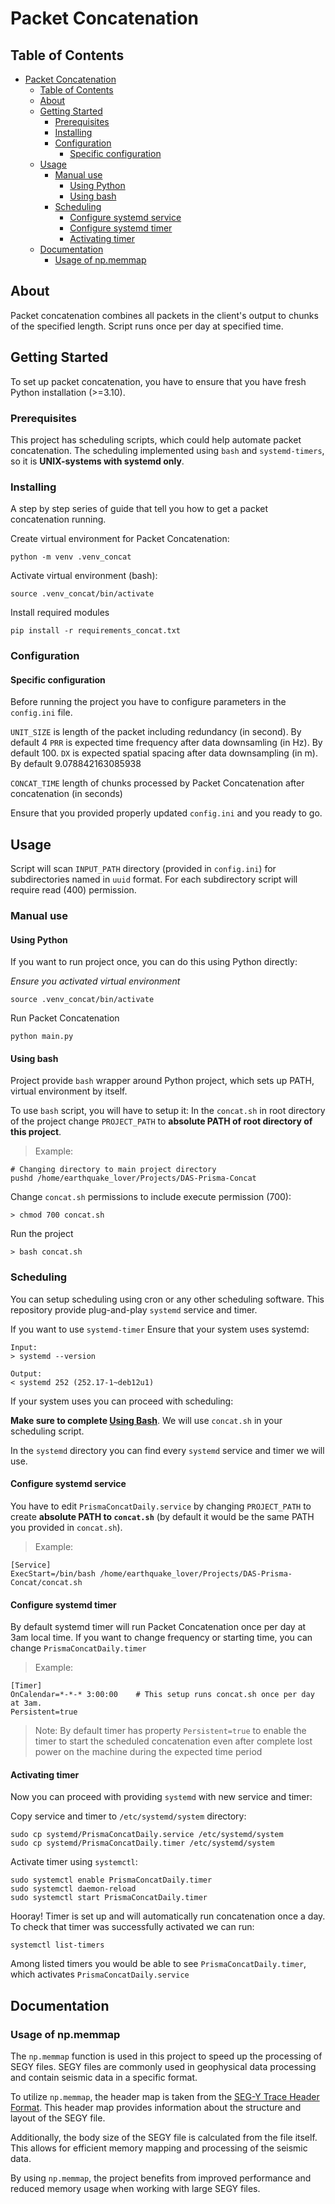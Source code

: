# Packet Concatenation

## Table of Contents

- [Packet Concatenation](#packet-concatenation)
  - [Table of Contents](#table-of-contents)
  - [About ](#about-)
  - [Getting Started ](#getting-started-)
    - [Prerequisites](#prerequisites)
    - [Installing](#installing)
    - [Configuration](#configuration)
      - [Specific configuration](#specific-configuration)
  - [Usage ](#usage-)
    - [Manual use](#manual-use)
      - [Using Python](#using-python)
      - [Using bash](#using-bash)
    - [Scheduling](#scheduling)
      - [Configure systemd service](#configure-systemd-service)
      - [Configure systemd timer](#configure-systemd-timer)
      - [Activating timer](#activating-timer)
  - [Documentation ](#documentation-)
    - [Usage of np.memmap](#usage-of-npmemmap)


## About <a name = "about"></a>

Packet concatenation combines all packets in the client's output to chunks of the specified length. Script runs once per day at specified time. 

## Getting Started <a name = "getting_started"></a>

To set up packet concatenation, you have to ensure that you have fresh Python installation (>=3.10).

### Prerequisites

This project has scheduling scripts, which could help automate packet concatenation. The scheduling implemented using `bash` and `systemd-timers`, so it is **UNIX-systems with systemd only**.

### Installing

A step by step series of guide that tell you how to get a packet concatenation running.

Create virtual environment for Packet Concatenation:

```
python -m venv .venv_concat
```

Activate virtual environment (bash):
```
source .venv_concat/bin/activate
```

Install required modules
```
pip install -r requirements_concat.txt
```

### Configuration

#### Specific configuration

Before running the project you have to configure parameters in the `config.ini` file.

`UNIT_SIZE` is length of the packet including redundancy (in second). By default 4
`PRR` is expected time frequency after data downsamling (in Hz). By default 100. 
`DX` is expected spatial spacing after data downsampling (in m). By default 9.078842163085938

`CONCAT_TIME` length of chunks processed by Packet Concatenation after concatenation (in seconds)

Ensure that you provided properly updated `config.ini` and you ready to go.

## Usage <a name = "usage"></a>

Script will scan `INPUT_PATH` directory (provided in `config.ini`) for subdirectories named in `uuid`  format. For each subdirectory script will require read (400) permission.

### Manual use

#### Using Python 

If you want to run project once, you can do this using Python directly:

*Ensure you activated virtual environment*

```
source .venv_concat/bin/activate
```
Run Packet Concatenation
```
python main.py
```

#### Using bash 

Project provide `bash` wrapper around Python project, which sets up PATH, virtual environment by itself.  

To use `bash` script, you will have to setup it: 
In the `concat.sh` in root directory of the project change `PROJECT_PATH` to **absolute PATH of root directory of this project**.

> Example:
```
# Changing directory to main project directory
pushd /home/earthquake_lover/Projects/DAS-Prisma-Concat
```

Change `concat.sh` permissions to include execute permission (700):
```
> chmod 700 concat.sh
``` 

Run the project
```
> bash concat.sh
```

### Scheduling

You can setup scheduling using cron or any other scheduling software. This repository provide plug-and-play `systemd` service and timer.

If you want to use `systemd-timer` Ensure that your system uses systemd:
```
Input:
> systemd --version

Output: 
< systemd 252 (252.17-1~deb12u1)
```

If your system uses you can proceed with scheduling:

**Make sure to complete [Using Bash](#using-bash)**. We will use `concat.sh` in your scheduling script.

In the `systemd` directory you can find every `systemd` service and timer we will use.

#### Configure systemd service

You have to edit `PrismaConcatDaily.service` by changing `PROJECT_PATH` to create **absolute PATH to `concat.sh`** (by default it would be the same PATH you provided in `concat.sh`).

> Example:
```
[Service]
ExecStart=/bin/bash /home/earthquake_lover/Projects/DAS-Prisma-Concat/concat.sh
```

#### Configure systemd timer

By default systemd timer will run Packet Concatenation once per day at 3am local time. If you want to change frequency or starting time, you can change `PrismaConcatDaily.timer`

> Example:
> 
```
[Timer]
OnCalendar=*-*-* 3:00:00    # This setup runs concat.sh once per day at 3am.
Persistent=true
```
> Note: By default timer has property `Persistent=true` to enable the timer to start the scheduled concatenation even after complete lost power on the machine during the expected time period

#### Activating timer

Now you can proceed with providing `systemd` with new service and timer:

Copy service and timer to `/etc/systemd/system` directory:
```
sudo cp systemd/PrismaConcatDaily.service /etc/systemd/system
sudo cp systemd/PrismaConcatDaily.timer /etc/systemd/system
```

Activate timer using `systemctl`:
```
sudo systemctl enable PrismaConcatDaily.timer
sudo systemctl daemon-reload
sudo systemctl start PrismaConcatDaily.timer
```

Hooray! Timer is set up and will automatically run concatenation once a day. To check that timer was successfully activated we can run: 

```
systemctl list-timers
```

Among listed timers you would be able to see `PrismaConcatDaily.timer`, which activates `PrismaConcatDaily.service`
## Documentation <a name = "documentation"></a>

### Usage of np.memmap

The `np.memmap` function is used in this project to speed up the processing of SEGY files. SEGY files are commonly used in geophysical data processing and contain seismic data in a specific format.

To utilize `np.memmap`, the header map is taken from the [SEG-Y Trace Header Format](https://www.igw.uni-jena.de/igwmedia/geophysik/pdf/seg-y-trace-header-format.pdf). This header map provides information about the structure and layout of the SEGY file.

Additionally, the body size of the SEGY file is calculated from the file itself. This allows for efficient memory mapping and processing of the seismic data.

By using `np.memmap`, the project benefits from improved performance and reduced memory usage when working with large SEGY files.

